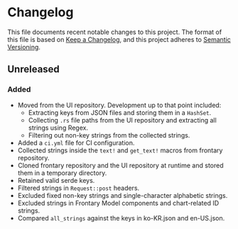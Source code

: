 # Changelog

This file documents recent notable changes to this project. The format of this
file is based on [Keep a Changelog](https://keepachangelog.com/en/1.0.0/), and
this project adheres to
[Semantic Versioning](https://semver.org/spec/v2.0.0.html).

## Unreleased

### Added

- Moved from the UI repository. Development up to that point included:
  - Extracting keys from JSON files and storing them in a `HashSet`.
  - Collecting `.rs` file paths from the UI repository and extracting all
    strings using Regex.
  - Filtering out non-key strings from the collected strings.
- Added a `ci.yml` file for CI configuration.
- Collected strings inside the `text!` and `get_text!` macros from frontary
  repository.
- Cloned frontary repository and the UI repository at runtime and stored them in
  a temporary directory.
- Retained valid serde keys.
- Filtered strings in `Request::post` headers.
- Excluded fixed non-key strings and single-character alphabetic strings.
- Excluded strings in Frontary Model components and chart-related ID strings.
- Compared `all_strings` against the keys in ko-KR.json and en-US.json.
